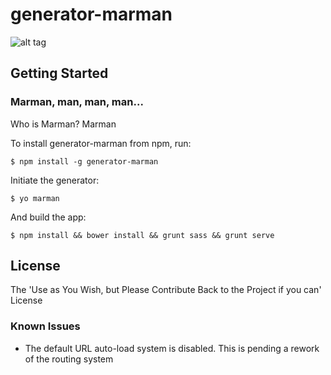# generator-marman

![alt tag](https://raw.github.com/moldyman/generator-marman/master/marman_logo.jpg)

## Getting Started

### Marman, man, man, man...

Who is Marman? Marman 

To install generator-marman from npm, run:

```
$ npm install -g generator-marman
```

Initiate the generator:

```
$ yo marman
```

And build the app:

```
$ npm install && bower install && grunt sass && grunt serve
```

## License

The 'Use as You Wish, but Please Contribute Back to the Project if you can' License

### Known Issues

- The default URL auto-load system is disabled. This is pending a rework of the routing system